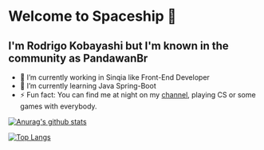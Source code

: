 # Welcome to Spaceship 👋
## I'm Rodrigo Kobayashi but I'm known in the community as PandawanBr

- 🔭 I’m currently working in Sinqia like Front-End Developer 
- 🌱 I’m currently learning Java Spring-Boot
- ⚡ Fun fact: You can find me at night on my [channel](https://www.twitch.tv/pandawanbr), playing CS or some games with everybody.


<!--
**PandawanBr/PandawanBr** is a ✨ _special_ ✨ repository because its `README.md` (this file) appears on your GitHub profile.

Here are some ideas to get you started:



- 👯 I’m looking to collaborate on ...
- 🤔 I’m looking for help with ...
- 💬 Ask me about ...
- 📫 How to reach me: ...
- 😄 Pronouns: ...

-->

[![Anurag's github stats](https://github-readme-stats.vercel.app/api?username=PandawanBr&include_all_commits=true&count_private=true&show_icons=true&theme=dark)](https://github.com/anuraghazra/github-readme-stats)

[![Top Langs](https://github-readme-stats.vercel.app/api/top-langs/?username=PandawanBr&count_private=true&theme=dark)](https://github.com/anuraghazra/github-readme-stats)
